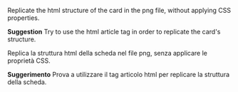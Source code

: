 
Replicate the html structure of the card in the png file, without applying CSS properties.

**Suggestion**
Try to use the html article tag in order to replicate the card's structure.



Replica la struttura html della scheda nel file png, senza applicare le proprietà CSS.

**Suggerimento**
Prova a utilizzare il tag articolo html per replicare la struttura della scheda.